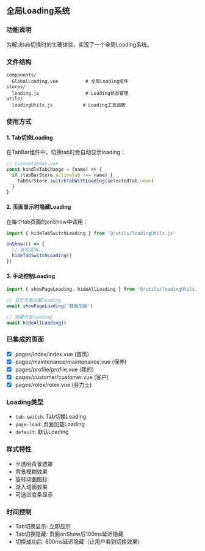 ## 全局Loading系统

### 功能说明
为解决tab切换时的生硬体验，实现了一个全局Loading系统。

### 文件结构
```
components/
  GlobalLoading.vue          # 全局Loading组件
stores/
  loading.js                 # Loading状态管理
utils/
  loadingUtils.js           # Loading工具函数
```

### 使用方式

#### 1. Tab切换Loading
在TabBar组件中，切换tab时会自动显示loading：
```javascript
// CustomTabBar.vue
const handleTabChange = (name) => {
  if (tabBarStore.activeTab !== name) {
    tabBarStore.switchTabWithLoading(selectedTab.name)
  }
}
```

#### 2. 页面显示时隐藏Loading
在每个tab页面的onShow中调用：
```javascript
import { hideTabSwitchLoading } from '@/utils/loadingUtils.js'

onShow(() => {
  // 其他逻辑...
  hideTabSwitchLoading()
})
```

#### 3. 手动控制Loading
```javascript
import { showPageLoading, hideAllLoading } from '@/utils/loadingUtils.js'

// 显示页面加载loading
await showPageLoading('数据加载')

// 隐藏所有loading
await hideAllLoading()
```

### 已集成的页面
- [x] pages/index/index.vue (首页)
- [x] pages/maintenance/maintenance.vue (保养)
- [x] pages/profile/profile.vue (我的)
- [x] pages/customer/customer.vue (客户)
- [x] pages/rolex/rolex.vue (劳力士)

### Loading类型
- `tab-switch`: Tab切换Loading
- `page-load`: 页面加载Loading
- `default`: 默认Loading

### 样式特性
- 半透明背景遮罩
- 背景模糊效果
- 旋转动画图标
- 渐入动画效果
- 可选进度条显示

### 时间控制
- Tab切换显示: 立即显示
- Tab切换隐藏: 页面onShow后100ms延迟隐藏
- 切换成功后: 600ms延迟隐藏（让用户看到切换效果）
